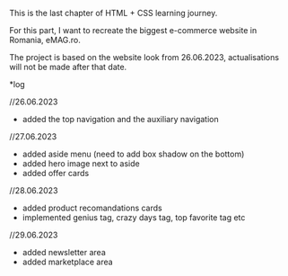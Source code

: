 This is the last chapter of HTML + CSS learning journey.

For this part, I want to recreate the biggest e-commerce website in Romania, eMAG.ro.

The project is based on the website look from 26.06.2023, actualisations will not be made after that date.

\*log

//26.06.2023

- added the top navigation and the auxiliary navigation

//27.06.2023

- added aside menu (need to add box shadow on the bottom)
- added hero image next to aside
- added offer cards

//28.06.2023

- added product recomandations cards
- implemented genius tag, crazy days tag, top favorite tag etc

//29.06.2023

- added newsletter area
- added marketplace area
